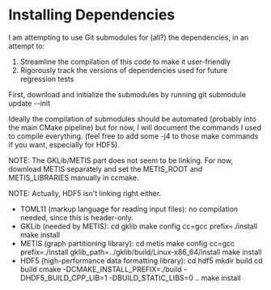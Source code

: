# Installing Dependencies

I am attempting to use Git submodules for (all?) the dependencies, in an attempt
to:
1. Streamline the compilation of this code to make it user-friendly
2. Rigorously track the versions of dependencies used for future regression
   tests

First, download and initialize the submodules by running
    git submodule update --init

Ideally the compilation of submodules should be automated (probably into the
main CMake pipeline) but for now, I will document the commands I used to
compile everything. (feel free to add some -j4 to those make commands if you
want, especially for HDF5).

NOTE: The GKLib/METIS part does not seem to be linking. For now, download METIS
separately and set the METIS_ROOT and METIS_LIBRARIES manually in ccmake.

NOTE: Actually, HDF5 isn't linking right either.

 - TOML11 (markup language for reading input files): no compilation needed,
   since this is header-only.
 - GKLib (needed by METIS):
    cd gklib
    make config cc=gcc prefix=./install
    make install
 - METIS (graph partitioning library):
    cd metis
    make config cc=gcc prefix=./install gklib_path=../gklib/build/Linux-x86_64/install
    make install
 - HDF5 (high-performance data formatting library):
    cd hdf5
    mkdir build
    cd build
    cmake -DCMAKE_INSTALL_PREFIX=./build -DHDF5_BUILD_CPP_LIB=1 -DBUILD_STATIC_LIBS=0 ..
    make install

